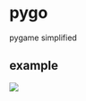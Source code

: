 # pygo
pygame simplified

## example

![](https://media.giphy.com/media/Bof9x6eBTKzLQSQOHP/giphy.gif)
